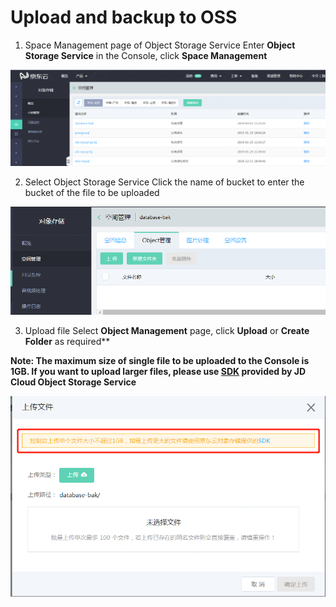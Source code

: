 # Upload and backup to OSS

1. Space Management page of Object Storage Service
Enter **Object Storage Service** in the Console, click **Space Management**

![上传备份1](../../../../../../image/RDS/Upload-Backup-V2-1.png)

2. Select Object Storage Service
Click the name of bucket to enter the bucket of the file to be uploaded

![上传备份2](../../../../../../image/RDS/Upload-Backup-V2-2.png)

3. Upload file
Select **Object Management** page, click **Upload** or **Create Folder** as required**

**Note: The maximum size of single file to be uploaded to the Console is 1GB. If you want to upload larger files, please use [SDK](https://docs.jdcloud.com/cn/object-storage-service/multipart-upload-s3) provided by JD Cloud Object Storage Service**

![上传备份3](../../../../../../image/RDS/Upload-Backup-V2-3.png)
